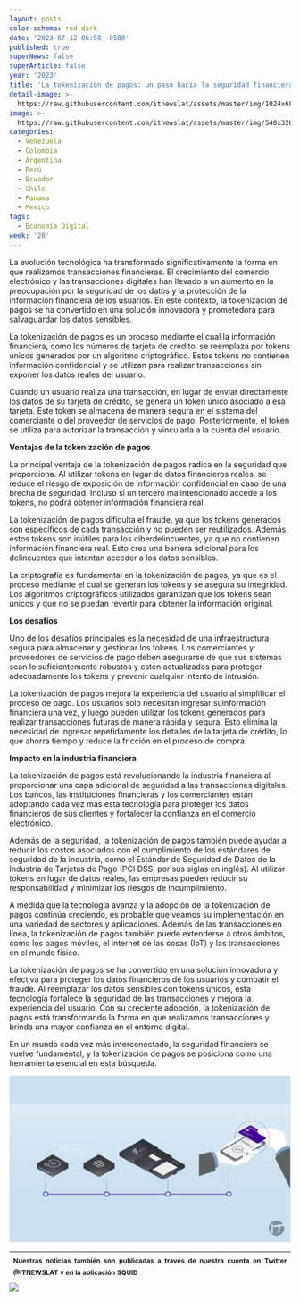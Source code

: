 ```yaml
---
layout: posts
color-schema: red-dark
date: '2023-07-12 06:58 -0500'
published: true
superNews: false
superArticle: false
year: '2023'
title: 'La tokenización de pagos: un paso hacia la seguridad financiera'
detail-image: >-
  https://raw.githubusercontent.com/itnewslat/assets/master/img/1024x680/pago-en-cel-g.jpg
image: >-
  https://raw.githubusercontent.com/itnewslat/assets/master/img/540x320/pago-en-cel-p.jpg
categories:
  - Venezuela
  - Colombia
  - Argentina
  - Perú
  - Ecuador
  - Chile
  - Panama
  - Mexico
tags:
  - Economía Digital
week: '28'
---
```

La evolución tecnológica ha transformado significativamente la forma en que realizamos transacciones financieras. El crecimiento del comercio electrónico y las transacciones digitales han llevado a un aumento en la preocupación por la seguridad de los datos y la protección de la información financiera de los usuarios. En este contexto, la tokenización de pagos se ha convertido en una solución innovadora y prometedora para salvaguardar los datos sensibles. 
 
La tokenización de pagos es un proceso mediante el cual la información financiera, como los números de tarjeta de crédito, se reemplaza por tokens únicos generados por un algoritmo criptográfico. Estos tokens no contienen información confidencial y se utilizan para realizar transacciones sin exponer los datos reales del usuario.
 
Cuando un usuario realiza una transacción, en lugar de enviar directamente los datos de su tarjeta de crédito, se genera un token único asociado a esa tarjeta. Este token se almacena de manera segura en el sistema del comerciante o del proveedor de servicios de pago. Posteriormente, el token se utiliza para autorizar la transacción y vincularla a la cuenta del usuario.
 
**Ventajas de la tokenización de pagos**
 
La principal ventaja de la tokenización de pagos radica en la seguridad que proporciona. Al utilizar tokens en lugar de datos financieros reales, se reduce el riesgo de exposición de información confidencial en caso de una brecha de seguridad. Incluso si un tercero malintencionado accede a los tokens, no podrá obtener información financiera real.
 
La tokenización de pagos dificulta el fraude, ya que los tokens generados son específicos de cada transacción y no pueden ser reutilizados. Además, estos tokens son inútiles para los ciberdelincuentes, ya que no contienen información financiera real. Esto crea una barrera adicional para los delincuentes que intentan acceder a los datos sensibles.
 
La criptografía es fundamental en la tokenización de pagos, ya que es el proceso mediante el cual se generan los tokens y se asegura su integridad. Los algoritmos criptográficos utilizados garantizan que los tokens sean únicos y que no se puedan revertir para obtener la información original.
 
**Los desafíos**
 
Uno de los desafíos principales es la necesidad de una infraestructura segura para almacenar y gestionar los tokens. Los comerciantes y proveedores de servicios de pago deben asegurarse de que sus sistemas sean lo suficientemente robustos y estén actualizados para proteger adecuadamente los tokens y prevenir cualquier intento de intrusión.
 
La tokenización de pagos mejora la experiencia del usuario al simplificar el proceso de pago. Los usuarios solo necesitan ingresar suinformación financiera una vez, y luego pueden utilizar los tokens generados para realizar transacciones futuras de manera rápida y segura. Esto elimina la necesidad de ingresar repetidamente los detalles de la tarjeta de crédito, lo que ahorra tiempo y reduce la fricción en el proceso de compra.
 
**Impacto en la industria financiera**
 
La tokenización de pagos está revolucionando la industria financiera al proporcionar una capa adicional de seguridad a las transacciones digitales. Los bancos, las instituciones financieras y los comerciantes están adoptando cada vez más esta tecnología para proteger los datos financieros de sus clientes y fortalecer la confianza en el comercio electrónico.
 
Además de la seguridad, la tokenización de pagos también puede ayudar a reducir los costos asociados con el cumplimiento de los estándares de seguridad de la industria, como el Estándar de Seguridad de Datos de la Industria de Tarjetas de Pago (PCI DSS, por sus siglas en inglés). Al utilizar tokens en lugar de datos reales, las empresas pueden reducir su responsabilidad y minimizar los riesgos de incumplimiento.
 
A medida que la tecnología avanza y la adopción de la tokenización de pagos continúa creciendo, es probable que veamos su implementación en una variedad de sectores y aplicaciones. Además de las transacciones en línea, la tokenización de pagos también puede extenderse a otros ámbitos, como los pagos móviles, el internet de las cosas (IoT) y las transacciones en el mundo físico.
 
La tokenización de pagos se ha convertido en una solución innovadora y efectiva para proteger los datos financieros de los usuarios y combatir el fraude. Al reemplazar los datos sensibles con tokens únicos, esta tecnología fortalece la seguridad de las transacciones y mejora la experiencia del usuario. Con su creciente adopción, la tokenización de pagos está transformando la forma en que realizamos transacciones y brinda una mayor confianza en el entorno digital.
 
En un mundo cada vez más interconectado, la seguridad financiera se vuelve fundamental, y la tokenización de pagos se posiciona como una herramienta esencial en esta búsqueda.

![](https://raw.githubusercontent.com/itnewslat/assets/master/img/540x320/pago-en-cel-p.jpg)

<table style="height: 42px;" width="569">
<tbody>
<tr>
<td style="text-align: justify;"><sub><strong>Nuestras noticias también son publicadas a través de nuestra cuenta en Twitter <a href="https://twitter.com/itnewslat?lang=es">@ITNEWSLAT</a> y en la aplicación <a href="https://squidapp.co/en/">SQUID</a></strong></sub></td>
</tr>
</tbody>
</table>
<img src="https://tracker.metricool.com/c3po.jpg?hash=56f88a41e39ab42c063cc51676587a04"/>